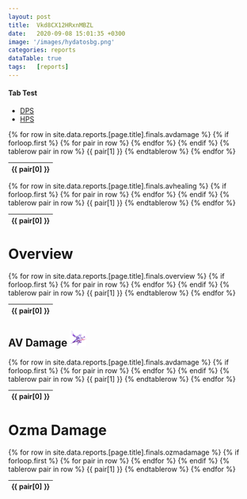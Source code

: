 ```yaml
---
layout: post 
title:  Vkd8CX12HRxnMBZL
date:   2020-09-08 15:01:35 +0300
image: '/images/hydatosbg.png'
categories: reports
dataTable: true
tags:   [reports]
---
```

#### Tab Test
<div>
        <ul class="nav nav-tabs" role="tablist">
            <li class="active">
                <a href="#tab-table1" data-toggle="tab">DPS</a>
            </li>
            <li>
                <a href="#tab-table2" data-toggle="tab">HPS</a>
            </li>
        </ul>
        <div class="tab-content">
            <div class="tab-pane active" id="tab-table1">
                <table id="myTable1" class="table table-striped table-bordered" width="100%" cellspacing="0">
					{% for row in site.data.reports.[page.title].finals.avdamage %}
						{% if forloop.first %}
						<thead>
						<tr>
						{% for pair in row %}
							<th>{{ pair[0] }}</th>
						{% endfor %}
						</tr>
						</thead>
						{% endif %}
						{% tablerow pair in row %}
						{{ pair[1] }}
						{% endtablerow %}
					{% endfor %}
                </table>
            </div>
            <div class="tab-pane" id="tab-table2">
                <table id="myTable2" class="table table-striped table-bordered" width="100%" cellspacing="0">
					{% for row in site.data.reports.[page.title].finals.avhealing %}
						{% if forloop.first %}
						<thead>
						<tr>
						{% for pair in row %}
							<th>{{ pair[0] }}</th>
						{% endfor %}
						</tr>
						</thead>
						{% endif %}
						{% tablerow pair in row %}
						{{ pair[1] }}
						{% endtablerow %}
					{% endfor %}
                </table>
            </div>
        </div>
    </div>
<script>
    $('a[data-toggle="tab"]').on( 'shown.bs.tab', function (e) {
        $.fn.dataTable.tables( {visible: true, api: true} ).columns.adjust();
    } );
     
    $('#myTable1').DataTable( {
        scrollY: 200,
        scrollCollapse: true,
        paging:         false
    } );
    
    $('#myTable2').DataTable( {
        scrollY: 200,
        scrollCollapse: true,
        paging:         false
    } );
 
    // Apply a search to the second table for the demo
    //$('#myTable2').DataTable().search( 'New York' ).draw();
</script>


# Overview
<table id="reportoverview" class="display" width="100%" cellspacing="0">
  {% for row in site.data.reports.[page.title].finals.overview %}
    {% if forloop.first %}
    <thead>
    <tr>
      {% for pair in row %}
        <th>{{ pair[0] }}</th>
      {% endfor %}
    </tr>
    </thead>
    {% endif %}
    {% tablerow pair in row %}
      {{ pair[1] }}
    {% endtablerow %}
  {% endfor %}
</table>

<script>
$('#reportoverview').DataTable({
        paging: false,
        "searching": false,
        responsive: true,
        "info" : false,
	"bSort" : false,
        "columnDefs": [
            {
                "targets": [ 3,4,5 ],
                "visible": false,
                "searchable": false
            }
	]
})
</script>

## AV Damage <img src="/images/av.png" height="32" alt=" ">
<table id="avdps" class="scrollbar-deep-purple bordered-deep-purple thin">
  {% for row in site.data.reports.[page.title].finals.avdamage %}
    {% if forloop.first %}
    <thead>
    <tr>
      {% for pair in row %}
        <th>{{ pair[0] }}</th>
      {% endfor %}
    </tr>
    </thead>
    {% endif %}
    {% tablerow pair in row %}
      {{ pair[1] }}
    {% endtablerow %}
  {% endfor %}
</table>

<script>
$('#avdps').DataTable({
        paging: false,
        "order": [[ 3, "desc" ]],
        scrollY: 400,
        "searching": false,
        responsive: true,
        "info" : false,
        "columnDefs": [
	    {
                "targets": [ 3,4,5,6 ],
                "visible": false,
                "searchable": false
            },
            {
                "targets": [ 0 ],
                "searchable": true,
                "data": "Job",
                "render": function ( data, type, full, meta ) {
                        return '<img src="/images/jobs/'+data+'.png" alt=" " title=""> '+data+'';
               }
	    },
            {
                "targets": [ 2 ],
                "searchable": true,
		data: 'DPS',
    		render: $.fn.dataTable.render.number( ',', '.', 0, '' )
            },
            {
                "targets": [ 1 ],
                "searchable": true,
                "data": "Name",
		defaultContent: '+data+',
                "render": function ( data, type, full, meta ) {
                        return '<img src="/images/people/'+data+'.png" width="32" height="32" alt=" " style="border-radius: 50%"> '+data+'';
                }
            }
        ]
})
</script>

# Ozma Damage
<table id="ozmadps" class="scrollbar-deep-purple bordered-deep-purple thin">
  {% for row in site.data.reports.[page.title].finals.ozmadamage %}
    {% if forloop.first %}
    <thead>
    <tr>
      {% for pair in row %}
        <th>{{ pair[0] }}</th>
      {% endfor %}
    </tr>
    </thead>
    {% endif %}
    {% tablerow pair in row %}
      {{ pair[1] }}
    {% endtablerow %}
  {% endfor %}
</table>


<script>
$('#ozmadps').DataTable({
        paging: false,
        "searching": true,
        responsive: true,
        "info" : false,
        "columnDefs": [
            {
                "targets": [ 3,4,5,6 ],
                "visible": false,
                "searchable": false
            },
            {
                "targets": [ 0 ],
                "searchable": true,
                "data": "Job",
                "render": function ( data, type, full, meta ) {
                        return '<img src="/images/jobs/'+data+'.png" alt=" " width="32" height="32"> '+data+'';
               }
            },
            {
                "targets": [ 1 ],
                "searchable": true,
                "data": "Name",
                defaultContent: '+data+',
                "render": function ( data, type, full, meta ) {
                        return '<img src="/images/people/'+data+'.png" width="32" height="32" alt=" " style="border-radius: 50%"> '+data+'';
                }
            }
        ]
})
</script>
